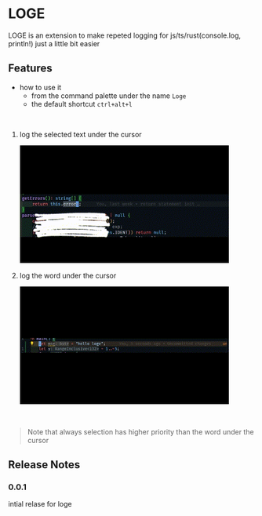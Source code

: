 # LOGE

LOGE is an extension to make repeted logging for js/ts/rust(console.log, println!)  just a little bit easier

## Features

- how to use it
    - from the command palette under the name `Loge`
    - the default shortcut `ctrl+alt+l`

<br />

1. log the selected text under the cursor

    ![log the selected text](/images/selected.gif)

2. log the word under the cursor

    ![log the word under the cursor](/images/unselected.gif)

<br />

> Note that always selection has higher priority than the word under the cursor


## Release Notes


### 0.0.1

intial relase for loge